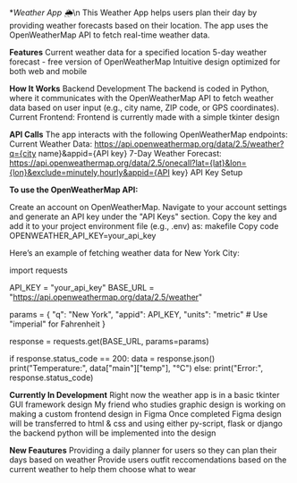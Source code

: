 **Weather App 🌦️*\n
This Weather App helps users plan their day by providing weather forecasts based on their location. The app uses the OpenWeatherMap API to fetch real-time weather data.

**Features**
Current weather data for a specified location
5-day weather forecast - free version of OpenWeatherMap
Intuitive design optimized for both web and mobile

**How It Works**
Backend Development
The backend is coded in Python, where it communicates with the OpenWeatherMap API to fetch weather data based on user input (e.g., city name, ZIP code, or GPS coordinates).
Current Frontend:
  Frontend is currently made with a simple tkinter design

**API Calls**
The app interacts with the following OpenWeatherMap endpoints:
Current Weather Data:
https://api.openweathermap.org/data/2.5/weather?q={city name}&appid={API key}
7-Day Weather Forecast:
https://api.openweathermap.org/data/2.5/onecall?lat={lat}&lon={lon}&exclude=minutely,hourly&appid={API key}
API Key Setup

**To use the OpenWeatherMap API:**

Create an account on OpenWeatherMap.
Navigate to your account settings and generate an API key under the "API Keys" section.
Copy the key and add it to your project environment file (e.g., .env) as:
makefile
Copy code
OPENWEATHER_API_KEY=your_api_key

Here’s an example of fetching weather data for New York City:

import requests

API_KEY = "your_api_key"
BASE_URL = "https://api.openweathermap.org/data/2.5/weather"

params = {
    "q": "New York",
    "appid": API_KEY,
    "units": "metric"  # Use "imperial" for Fahrenheit
}

response = requests.get(BASE_URL, params=params)

if response.status_code == 200:
    data = response.json()
    print("Temperature:", data["main"]["temp"], "°C")
else:
    print("Error:", response.status_code)

**Currently In Development**
  Right now the weather app is in a basic tkinter GUI framework design
  My friend who studies graphic design is working on making a custom frontend design in Figma
  Once completed Figma design will be transferred to html & css and using either py-script, flask or django the backend python will be implemented into the design

  **New Feautures**
    Providing a daily planner for users so they can plan their days based on weather
    Provide users outfit reccomendations based on the current weather to help them choose what to wear
  
